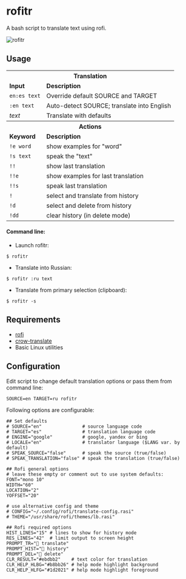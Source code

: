 # rofitr

A bash script to translate text using rofi.

![rofitr](https://pub.yusufaktepe.com/git/rofitr.gif "rofitr in action")

## Usage
<table>
<tbody>
<tr><th colspan="2"><strong>Translation</strong></th></tr><tr><td><strong>Input</strong></td><td><strong>Description</strong></td></tr>
<tr><td><code>en:es text</code></td><td>Override default SOURCE and TARGET</td></tr>
<tr><td><code>:en text</code></td><td>Auto-detect SOURCE; translate into English</td></tr>
<tr><td><i>text</i></td><td>Translate with defaults</td></tr>
<tr><th colspan="2"><strong>Actions</strong></th></tr><tr><td><strong>Keyword</strong></td><td><strong>Description</strong></td></tr>
<tr><td><code>!e word</code></td><td>show examples for "word"</td></tr>
<tr><td><code>!s text</code></td><td>speak the "text"</td></tr>
<tr><td><code>!!</code></td><td>show last translation</td></tr>
<tr><td><code>!!e</code></td><td>show examples for last translation</td></tr>
<tr><td><code>!!s</code></td><td>speak last translation</td></tr>
<tr><td><code>!</code></td><td>select and translate from history</td></tr>
<tr><td><code>!d</code></td><td>select and delete from history</td></tr>
<tr><td><code>!dd</code></td><td>clear history (in delete mode)</td></tr>
</tbody>
</table>

#### Command line:
- Launch rofitr:
```
$ rofitr
```
- Translate into Russian:
```
$ rofitr :ru text
```
- Translate from primary selection (clipboard):
```
$ rofitr -s
```

## Requirements
* [rofi](https://github.com/davatorium/rofi)
* [crow-translate](https://github.com/crow-translate/crow-translate)
* Basic Linux utilities

## Configuration
Edit script to change default translation options or pass them from command line:
```
SOURCE=en TARGET=ru rofitr
```
Following options are configurable:
```
## Set defaults
# SOURCE="en"               # source language code
# TARGET="es"               # translation language code
# ENGINE="google"           # google, yandex or bing
# LOCALE="en"               # translator language ($LANG var. by default)
# SPEAK_SOURCE="false"      # speak the source (true/false)
# SPEAK_TRANSLATION="false" # speak the translation (true/false)

## Rofi general options
# leave these empty or comment out to use system defaults:
FONT="mono 10"
WIDTH="60"
LOCATION="2"
YOFFSET="20"

# use alternative config and theme
# CONFIG="~/.config/rofi/translate-config.rasi"
# THEME="/usr/share/rofi/themes/lb.rasi"

## Rofi required options
HIST_LINES="15" # lines to show for history mode
RES_LINES="42"  # limit output to screen height
PROMPT_TR=" translate"
PROMPT_HIST=" history"
PROMPT_DEL=" delete"
CLR_RESULT="#ebdbb2"    # text color for translation
CLR_HELP_HLBG="#b8bb26" # help mode highlight background
CLR_HELP_HLFG="#1d2021" # help mode highlight foreground
```
